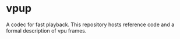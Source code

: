 vpup
====

A codec for fast playback. This repository hosts reference code and a formal description of vpu frames.
